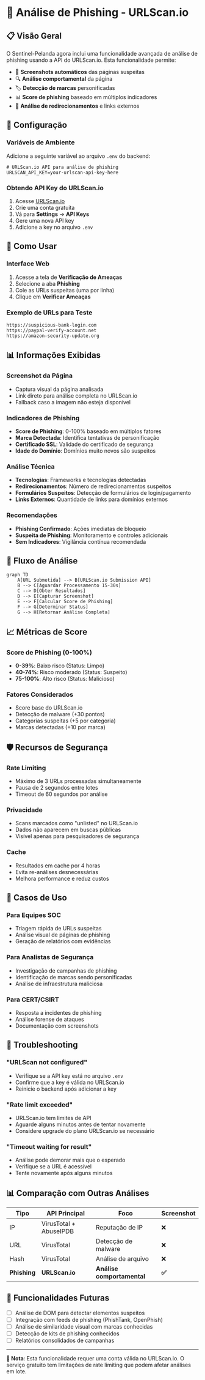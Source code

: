 # 🎯 Análise de Phishing - URLScan.io

## 📋 Visão Geral

O Sentinel-Pelanda agora inclui uma funcionalidade avançada de análise de phishing usando a API do URLScan.io. Esta funcionalidade permite:

- 📸 **Screenshots automáticos** das páginas suspeitas
- 🔍 **Análise comportamental** da página
- 🏷️ **Detecção de marcas** personificadas
- 📊 **Score de phishing** baseado em múltiplos indicadores
- 🔗 **Análise de redirecionamentos** e links externos

## 🔧 Configuração

### Variáveis de Ambiente

Adicione a seguinte variável ao arquivo `.env` do backend:

```env
# URLScan.io API para análise de phishing
URLSCAN_API_KEY=your-urlscan-api-key-here
```

### Obtendo API Key do URLScan.io

1. Acesse [URLScan.io](https://urlscan.io/)
2. Crie uma conta gratuita
3. Vá para **Settings** → **API Keys**
4. Gere uma nova API key
5. Adicione a key no arquivo `.env`

## 🚀 Como Usar

### Interface Web

1. Acesse a tela de **Verificação de Ameaças**
2. Selecione a aba **Phishing**
3. Cole as URLs suspeitas (uma por linha)
4. Clique em **Verificar Ameaças**

### Exemplo de URLs para Teste

```
https://suspicious-bank-login.com
https://paypal-verify-account.net
https://amazon-security-update.org
```

## 📊 Informações Exibidas

### Screenshot da Página
- Captura visual da página analisada
- Link direto para análise completa no URLScan.io
- Fallback caso a imagem não esteja disponível

### Indicadores de Phishing
- **Score de Phishing**: 0-100% baseado em múltiplos fatores
- **Marca Detectada**: Identifica tentativas de personificação
- **Certificado SSL**: Validade do certificado de segurança
- **Idade do Domínio**: Domínios muito novos são suspeitos

### Análise Técnica
- **Tecnologias**: Frameworks e tecnologias detectadas
- **Redirecionamentos**: Número de redirecionamentos suspeitos
- **Formulários Suspeitos**: Detecção de formulários de login/pagamento
- **Links Externos**: Quantidade de links para domínios externos

### Recomendações
- **Phishing Confirmado**: Ações imediatas de bloqueio
- **Suspeita de Phishing**: Monitoramento e controles adicionais
- **Sem Indicadores**: Vigilância contínua recomendada

## 🔄 Fluxo de Análise

```mermaid
graph TD
    A[URL Submetida] --> B[URLScan.io Submission API]
    B --> C[Aguardar Processamento 15-30s]
    C --> D[Obter Resultados]
    D --> E[Capturar Screenshot]
    E --> F[Calcular Score de Phishing]
    F --> G[Determinar Status]
    G --> H[Retornar Análise Completa]
```

## 📈 Métricas de Score

### Score de Phishing (0-100%)
- **0-39%**: Baixo risco (Status: Limpo)
- **40-74%**: Risco moderado (Status: Suspeito)
- **75-100%**: Alto risco (Status: Malicioso)

### Fatores Considerados
- Score base do URLScan.io
- Detecção de malware (+30 pontos)
- Categorias suspeitas (+5 por categoria)
- Marcas detectadas (+10 por marca)

## 🛡️ Recursos de Segurança

### Rate Limiting
- Máximo de 3 URLs processadas simultaneamente
- Pausa de 2 segundos entre lotes
- Timeout de 60 segundos por análise

### Privacidade
- Scans marcados como "unlisted" no URLScan.io
- Dados não aparecem em buscas públicas
- Visível apenas para pesquisadores de segurança

### Cache
- Resultados em cache por 4 horas
- Evita re-análises desnecessárias
- Melhora performance e reduz custos

## 🎯 Casos de Uso

### Para Equipes SOC
- Triagem rápida de URLs suspeitas
- Análise visual de páginas de phishing
- Geração de relatórios com evidências

### Para Analistas de Segurança
- Investigação de campanhas de phishing
- Identificação de marcas sendo personificadas
- Análise de infraestrutura maliciosa

### Para CERT/CSIRT
- Resposta a incidentes de phishing
- Análise forense de ataques
- Documentação com screenshots

## 🔧 Troubleshooting

### "URLScan not configured"
- Verifique se a API key está no arquivo `.env`
- Confirme que a key é válida no URLScan.io
- Reinicie o backend após adicionar a key

### "Rate limit exceeded"
- URLScan.io tem limites de API
- Aguarde alguns minutos antes de tentar novamente
- Considere upgrade do plano URLScan.io se necessário

### "Timeout waiting for result"
- Análise pode demorar mais que o esperado
- Verifique se a URL é acessível
- Tente novamente após alguns minutos

## 📊 Comparação com Outras Análises

| Tipo | API Principal | Foco | Screenshot |
|------|---------------|------|------------|
| IP | VirusTotal + AbuseIPDB | Reputação de IP | ❌ |
| URL | VirusTotal | Detecção de malware | ❌ |
| Hash | VirusTotal | Análise de arquivo | ❌ |
| **Phishing** | **URLScan.io** | **Análise comportamental** | **✅** |

## 🔮 Funcionalidades Futuras

- [ ] Análise de DOM para detectar elementos suspeitos
- [ ] Integração com feeds de phishing (PhishTank, OpenPhish)
- [ ] Análise de similaridade visual com marcas conhecidas
- [ ] Detecção de kits de phishing conhecidos
- [ ] Relatórios consolidados de campanhas

---

**📝 Nota**: Esta funcionalidade requer uma conta válida no URLScan.io. O serviço gratuito tem limitações de rate limiting que podem afetar análises em lote.
